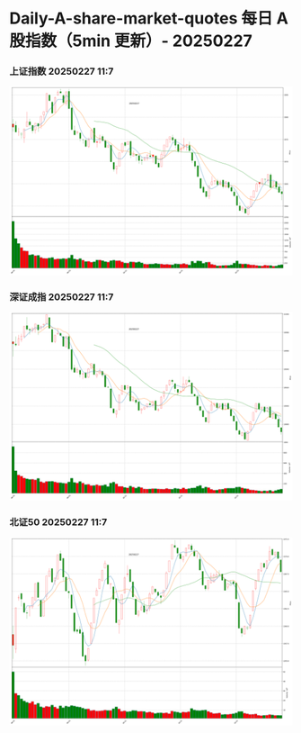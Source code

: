 
# Daily-A-share-market-quotes 每日 A 股指数（5min 更新）- 20250227

### 上证指数 20250227 11:7
![](./fig/2025/2/20250227-sh000001.png)

### 深证成指 20250227 11:7
![](./fig/2025/2/20250227-sz399001.png)

### 北证50 20250227 11:7
![](./fig/2025/2/20250227-bj899050.png)
